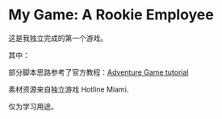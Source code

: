# My Game: A Rookie Employee

这是我独立完成的第一个游戏。

其中：

部分脚本思路参考了官方教程：[Adventure Game tutorial](https://unity3d.com/learn/tutorials/projects/adventure-game-tutorial)

素材资源来自独立游戏 Hotline Miami.

仅为学习用途。
